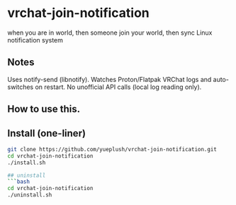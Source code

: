 # vrchat-join-notification
when you are in world, then someone join your world, then sync Linux notification system

## Notes
Uses notify-send (libnotify).
Watches Proton/Flatpak VRChat logs and auto-switches on restart.
No unofficial API calls (local log reading only).

## How to use this.

## Install (one-liner)
```bash
git clone https://github.com/yueplush/vrchat-join-notification.git
cd vrchat-join-notification
./install.sh

## uninstall
```bash
cd vrchat-join-notification
./uninstall.sh

